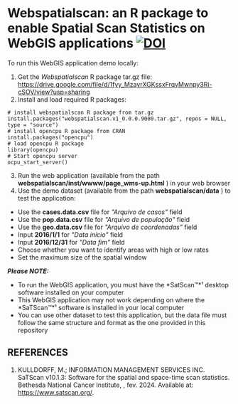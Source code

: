 # Webspatialscan: an R package to enable Spatial Scan Statistics on WebGIS applications  [![DOI](https://zenodo.org/badge/786540545.svg)](https://zenodo.org/doi/10.5281/zenodo.11036381)

To run this WebGIS application demo locally:
1. Get the *Webspatialscan* R package tar.gz file: https://drive.google.com/file/d/1fyy_MzayrXGKssxFrqyMwnpy3Ri-cSOV/view?usp=sharing
2. Install and load required R packages:
```
# install webspatialscan R package from tar.gz
install.packages("webspatialscan.v1_0.0.0.9000.tar.gz", repos = NULL, type = "source")
# install opencpu R package from CRAN
install.packages("opencpu")
# load opencpu R package
library(opencpu)
# Start opencpu server
ocpu_start_server()
```
3. Run the web application (available from the path __webspatialscan/inst/wwww/page_wms-up.html__ ) in your web browser
4. Use the demo dataset (available from the path __webspatialscan/data__ ) to test the application:
* Use the __cases.data.csv__ file for *"Arquivo de casos"* field
* Use the __pop.data.csv__ file for *"Arquivo de população"* field
* Use the __geo.data.csv__ file for *"Arquivo de coordenadas"* field
* Input __2016/1/1__ for *"Data início"* field
* Input __2016/12/31__  for *"Data fim"* field
* Choose whether you want to identify areas with high or low rates
* Set the maximum size of the spatial window

***Please NOTE:***
* To run the WebGIS application, you must have the *SatScan™*¹ desktop software installed on your computer
* This WebGIS application may not work depending on where the *SaTScan™*¹ software is installed in your local computer 
* You can use other dataset to test this application, but the data file must follow the same structure and format as the one provided in this repository 

## REFERENCES ##
1. KULLDORFF, M.; INFORMATION MANAGEMENT SERVICES INC. SaTScan v10.1.3: Software for the spatial and space-time scan statistics. Bethesda National Cancer Institute, , fev. 2024. Available at: <https://www.satscan.org/>.
